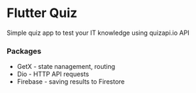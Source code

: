 # Flutter Quiz

Simple quiz app to test your IT knowledge using quizapi.io API

### Packages

* GetX - state nanagement, routing
* Dio - HTTP API requests
* Firebase - saving results to Firestore
